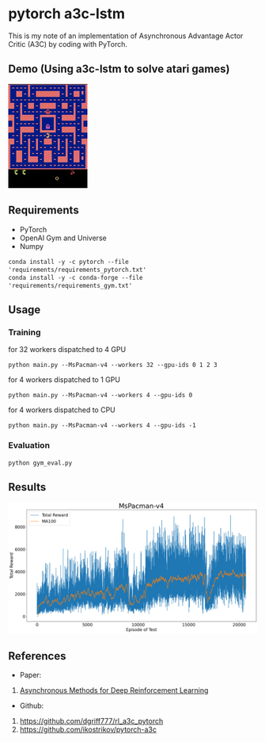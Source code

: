 # pytorch a3c-lstm

This is my note of an implementation of Asynchronous Advantage Actor Critic (A3C) by coding with PyTorch.

## Demo (Using a3c-lstm to solve atari games)

![MsPacman-v4](./images/Game_Demo_MsPacman-v4.gif)

## Requirements

- PyTorch
- OpenAI Gym and Universe
- Numpy

```
conda install -y -c pytorch --file 'requirements/requirements_pytorch.txt'
conda install -y -c conda-forge --file 'requirements/requirements_gym.txt'
```

## Usage

### Training

for 32 workers dispatched to 4 GPU

```
python main.py --MsPacman-v4 --workers 32 --gpu-ids 0 1 2 3
```

for 4 workers dispatched to 1 GPU

```
python main.py --MsPacman-v4 --workers 4 --gpu-ids 0
```

for 4 workers dispatched to CPU

```
python main.py --MsPacman-v4 --workers 4 --gpu-ids -1
```

### Evaluation

```
python gym_eval.py
```

## Results
![MsPacman-v4](./images/Test_Reward_MsPacman-v4.png)

## References

- Paper:
1. [Asynchronous Methods for Deep Reinforcement Learning](https://arxiv.org/pdf/1602.01783v1.pdf)


- Github:
1. https://github.com/dgriff777/rl_a3c_pytorch
2. https://github.com/ikostrikov/pytorch-a3c

